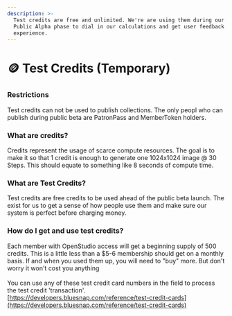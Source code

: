 ```yaml
---
description: >-
  Test credits are free and unlimited. We're are using them during our short
  Public Alpha phase to dial in our calculations and get user feedback on the
  experience.
---
```


# 🪙 Test Credits (Temporary)

### Restrictions

Test credits can not be used to publish collections. The only peopl who can publish during public beta are PatronPass and MemberToken holders.

### What are credits?

Credits represent the usage of scarce compute resources. The goal is to make it so that 1 credit is enough to generate one 1024x1024 image @ 30 Steps. This should equate to something like 8 seconds of compute time.

### What are Test Credits?

Test credits are free credits to be used ahead of the public beta launch. The exist for us to get a sense of how people use them and make sure our system is perfect before charging money.

### How do I get and use test credits?

Each member with OpenStudio access will get a beginning supply of 500 credits. This is a little less than a $5-6 membership should get on a monthly basis. If and when you used them up, you will need to "buy" more. But don't worry it won't cost you anything \
\
You can use any of these test credit card numbers in the field to process the test credit 'transaction'. \
[https://developers.bluesnap.com/reference/test-credit-cards](https://developers.bluesnap.com/reference/test-credit-cards)

